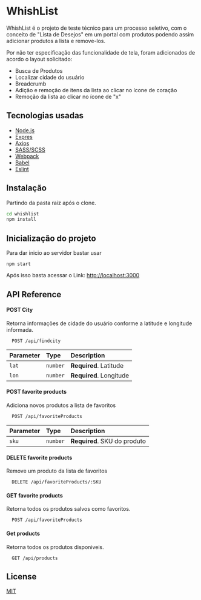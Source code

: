 # WhishList

WhishList é o projeto de teste técnico para um processo seletivo, com o conceito de "Lista de Desejos" em um portal com produtos podendo assim adicionar produtos a lista e remove-los.

Por não ter especificação das funcionalidade de tela, foram adicionados de acordo o layout solicitado:
- Busca de Produtos
- Localizar cidade do usuário
- Breadcrumb 
- Adição e remoção de itens da lista ao clicar no ícone de coração
- Remoção da lista ao clicar no ícone de "x"

## Tecnologias usadas

- [Node.js](https://nodejs.org/)
- [Expres](https://expressjs.com/pt-br/)
- [Axios](https://github.com/axios/axios)
- [SASS/SCSS](https://sass-lang.com)
- [Webpack](https://webpack.js.org/)
- [Babel](https://babeljs.io/)
- [Eslint](https://eslint.org/)

## Instalação

Partindo da pasta raiz após o clone.

```bash
cd whishlist
npm install
```

## Inicialização do projeto

Para dar inicio ao servidor bastar usar

```node
npm start
```

Após isso basta acessar o Link: [http://localhost:3000](http://localhost:3000)


## API Reference

#### POST City
Retorna informações de cidade do usuário conforme a latitude e longitude informada.

```http
  POST /api/findcity
```

| Parameter | Type     | Description                |
| :-------- | :------- | :------------------------- |
| `lat` | `number` | **Required**. Latitude|
| `lon` | `number` | **Required**. Longitude|

#### POST favorite products
Adiciona novos produtos a lista de favoritos

```http
  POST /api/favoriteProducts
```

| Parameter | Type     | Description            |
| :-------- | :------- | :----------------------|
| `sku` | `number` | **Required**. SKU do produto|

#### DELETE favorite products
Remove um produto da lista de favoritos

```http
  DELETE /api/favoriteProducts/:SKU
```

#### GET favorite products
Retorna todos os produtos salvos como favoritos.

```http
  POST /api/favoriteProducts
```

#### Get products

Retorna todos os produtos disponiveis.

```http
  GET /api/products
```

## License
[MIT](https://choosealicense.com/licenses/mit/)
